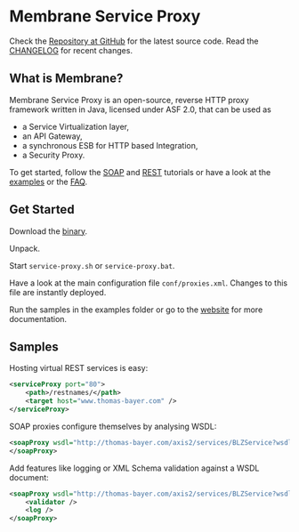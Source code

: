 Membrane Service Proxy
======================

Check the [Repository at GitHub](https://github.com/membrane/service-proxy) for the latest source code. Read the [CHANGELOG](https://github.com/membrane/service-proxy/blob/master/cli/router/CHANGELOG.txt) for recent changes.

What is Membrane?
-----------------
Membrane Service Proxy is an open-source, reverse HTTP proxy framework written in Java, licensed under ASF 2.0, that can be used as

*   a Service Virtualization layer,
*   an API Gateway,
*   a synchronous ESB for HTTP based Integration,
*   a Security Proxy.

To get started, follow the [SOAP](http://membrane-soa.org/esb-doc/current/soap-quickstart.htm) and [REST](http://membrane-soa.org/esb-doc/current/rest-quickstart.htm) tutorials or have a look at the [examples](http://membrane-soa.org/esb-doc/current/interceptors/examples.htm) or the [FAQ](https://github.com/membrane/service-proxy/wiki/Membrane-Service-Proxy-FAQ).

Get Started
-----------

Download the [binary](http://membrane-soa.org/downloads/http-router.htm).

Unpack.

Start `service-proxy.sh` or `service-proxy.bat`.

Have a look at the main configuration file `conf/proxies.xml`. Changes to this file are instantly deployed.

Run the samples in the examples folder or go to the [website](http://membrane-soa.org/service-proxy/) for more documentation.

Samples
-------

Hosting virtual REST services is easy:
```xml
<serviceProxy port="80">
    <path>/restnames/</path>
    <target host="www.thomas-bayer.com" />
</serviceProxy>
```

SOAP proxies configure themselves by analysing WSDL:
```xml
<soapProxy wsdl="http://thomas-bayer.com/axis2/services/BLZService?wsdl">
</soapProxy>
```

Add features like logging or XML Schema validation against a WSDL document:
```xml
<soapProxy wsdl="http://thomas-bayer.com/axis2/services/BLZService?wsdl">
	<validator />
	<log />
</soapProxy>
```
